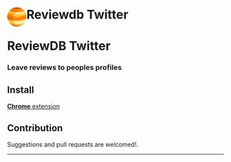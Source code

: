 # <img src="public/icons/icon_48.png" width="45" align="left"> Reviewdb Twitter

# ReviewDB Twitter
### Leave reviews to peoples profiles

## Install

[**Chrome** extension]() <!-- TODO: Add chrome extension link inside parenthesis -->

## Contribution

Suggestions and pull requests are welcomed!.

---

